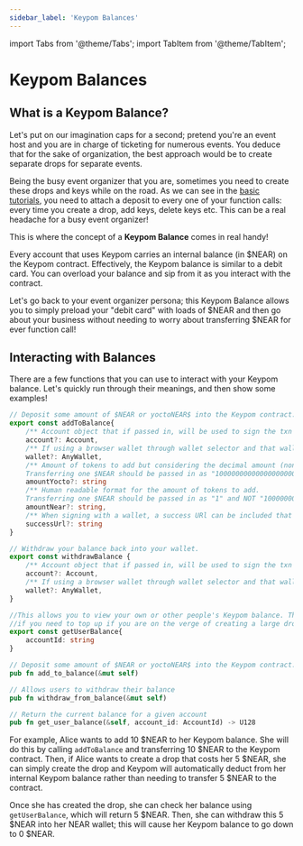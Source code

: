 ```yaml
---
sidebar_label: 'Keypom Balances'
---
```

import Tabs from '@theme/Tabs';
import TabItem from '@theme/TabItem';

# Keypom Balances
## What is a Keypom Balance?
Let's put on our imagination caps for a second; pretend you're an event host and you are in charge of ticketing for numerous events. You deduce that for the sake of organization, the best approach would be to create separate drops for separate events. 

Being the busy event organizer that you are, sometimes you need to create these drops and keys while on the road. As we can see in the [basic tutorials](../../Tutorials/Basics/simple-drops.md), you need to attach a deposit to every one of your function calls: every time you create a drop, add keys, delete keys etc. This can be a real headache for a busy event organizer!

This is where the concept of a **Keypom Balance** comes in real handy!

Every account that uses Keypom carries an internal balance (in $NEAR) on the Keypom contract. Effectively, the Keypom balance is similar to a debit card. You can overload your balance and sip from it as you interact with the contract.  

Let's go back to your event organizer persona; this Keypom Balance allows you to simply preload your "debit card" with loads of $NEAR and then go about your business without needing to worry about transferring $NEAR for ever function call!
## Interacting with Balances
There are a few functions that you can use to interact with your Keypom balance. Let's quickly run through their meanings, and then show some examples!

<Tabs>
<TabItem value="KPJS" label="🔑 Keypom SDK">

```ts
// Deposit some amount of $NEAR or yoctoNEAR$ into the Keypom contract. This amount can then be used to create drops or add keys without having to explicitly attach a deposit every time. It can be thought of like a bank account.
export const addToBalance{
	/** Account object that if passed in, will be used to sign the txn instead of the funder account. */
	account?: Account,
	/** If using a browser wallet through wallet selector and that wallet should sign the transaction, pass in the object. */
	wallet?: AnyWallet,
	/** Amount of tokens to add but considering the decimal amount (non human-readable).
	Transferring one $NEAR should be passed in as "1000000000000000000000000" and NOT "1" */
	amountYocto?: string
	/** Human readable format for the amount of tokens to add.
	Transferring one $NEAR should be passed in as "1" and NOT "1000000000000000000000000" */
	amountNear?: string,
	/** When signing with a wallet, a success URl can be included that the user will be redirected to once the transaction has been successfully signed. */
	successUrl?: string
}

// Withdraw your balance back into your wallet. 
export const withdrawBalance {
	/** Account object that if passed in, will be used to sign the txn instead of the funder account. */
	account?: Account,
	/** If using a browser wallet through wallet selector and that wallet should sign the transaction, pass in the object. */
	wallet?: AnyWallet,
}

//This allows you to view your own or other people's Keypom balance. This can be useful to determine 
//if you need to top up if you are on the verge of creating a large drop
export const getUserBalance{ 
	accountId: string 
}
```

</TabItem>
<TabItem value="KP" label="📚 Protocol">

```rust
// Deposit some amount of $NEAR or yoctoNEAR$ into the Keypom contract. This amount can then be used to create drops or add keys without having to explicitly attach a deposit every time. It can be thought of like a bank account.
pub fn add_to_balance(&mut self)

// Allows users to withdraw their balance
pub fn withdraw_from_balance(&mut self) 

// Return the current balance for a given account
pub fn get_user_balance(&self, account_id: AccountId) -> U128
```

</TabItem>
</Tabs>



For example, Alice wants to add 10 $NEAR to her Keypom balance. She will do this by calling `addToBalance` and transferring 10 $NEAR to the Keypom contract. Then, if Alice wants to create a drop that costs her 5 $NEAR, she can simply create the drop and Keypom will automatically deduct from her internal Keypom balance rather than needing to transfer 5 $NEAR to the contract.  

Once she has created the drop, she can check her balance using `getUserBalance`, which will return 5 $NEAR. Then, she can withdraw this 5 $NEAR into her NEAR wallet; this will cause her Keypom balance to go down to 0 $NEAR. 
